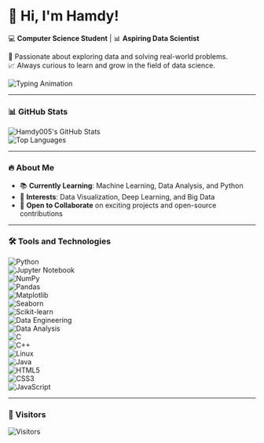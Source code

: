 # 👋 Hi, I'm Hamdy!  
💻 **Computer Science Student** | 📊 **Aspiring Data Scientist**  

🌟 Passionate about exploring data and solving real-world problems.  
📈 Always curious to learn and grow in the field of data science.  

![Typing Animation](https://readme-typing-svg.herokuapp.com?font=Fira+Code&size=24&duration=3000&pause=500&color=FF5733&center=true&vCenter=true&width=500&lines=Aspiring+Data+Scientist;Always+Learning;Exploring+Real-World+Problems)  

---

### 📊 GitHub Stats  
![Hamdy005's GitHub Stats](https://github-readme-stats.vercel.app/api?username=Hamdy005&show_icons=true&theme=radical)  
![Top Languages](https://github-readme-stats.vercel.app/api/top-langs/?username=Hamdy005&layout=compact&theme=radical)  

---

### 🔥 About Me  
- 📚 **Currently Learning**: Machine Learning, Data Analysis, and Python  
- 🚀 **Interests**: Data Visualization, Deep Learning, and Big Data  
- 🌱 **Open to Collaborate** on exciting projects and open-source contributions  

---

### 🛠 Tools and Technologies  
![Python](https://img.shields.io/badge/-Python-3776AB?style=flat&logo=python&logoColor=white)  
![Jupyter Notebook](https://img.shields.io/badge/-Jupyter%20Notebook-F37626?style=flat&logo=jupyter&logoColor=white)  
![NumPy](https://img.shields.io/badge/-NumPy-013243?style=flat&logo=numpy&logoColor=white)  
![Pandas](https://img.shields.io/badge/-Pandas-150458?style=flat&logo=pandas&logoColor=white)  
![Matplotlib](https://img.shields.io/badge/-Matplotlib-11557C?style=flat&logo=matplotlib&logoColor=white)  
![Seaborn](https://img.shields.io/badge/-Seaborn-6A8DFF?style=flat&logo=seaborn&logoColor=white)  
![Scikit-learn](https://img.shields.io/badge/-Scikit--Learn-F7931E?style=flat&logo=scikit-learn&logoColor=white)  
![Data Engineering](https://img.shields.io/badge/-Data%20Engineering-4C9BDF?style=flat&logo=apache&logoColor=white)  
![Data Analysis](https://img.shields.io/badge/-Data%20Analysis-FF6347?style=flat&logo=tableau&logoColor=white)  
![C](https://img.shields.io/badge/-C-00599C?style=flat&logo=c&logoColor=white)  
![C++](https://img.shields.io/badge/-C%2B%2B-00599C?style=flat&logo=c%2B%2B&logoColor=white)  
![Linux](https://img.shields.io/badge/-Linux-FCC624?style=flat&logo=linux&logoColor=black)  
![Java](https://img.shields.io/badge/-Java-007396?style=flat&logo=java&logoColor=white)  
![HTML5](https://img.shields.io/badge/-HTML5-E34F26?style=flat&logo=html5&logoColor=white)  
![CSS3](https://img.shields.io/badge/-CSS3-1572B6?style=flat&logo=css3&logoColor=white)  
![JavaScript](https://img.shields.io/badge/-JavaScript-F7DF1E?style=flat&logo=javascript&logoColor=white)  

---

### 🧮 Visitors  
![Visitors](https://visitor-badge.laobi.icu/badge?page_id=Hamdy005.Hamdy005)
